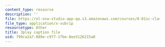 ```yaml
---
content_type: resource
description: ''
file: https://ol-ocw-studio-app-qa.s3.amazonaws.com/courses/8-01sc-classical-mechanics-fall-2016/799ca2a7889ec9771fbe8ee3126215a0_4K539RaRDXU.srt
file_type: application/x-subrip
resourcetype: Other
title: 3play caption file
uid: 799ca2a7-889e-c977-1fbe-8ee3126215a0
---
```

